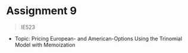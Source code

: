  # Assignment 9

> IE523

- Topic: Pricing European- and American-Options Using the Trinomial Model with Memoization 
